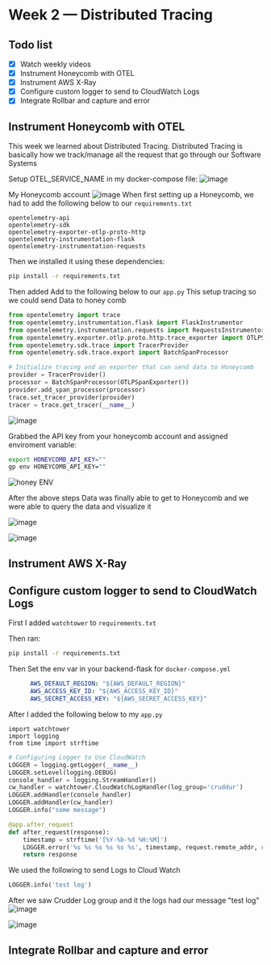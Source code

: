 # Week 2 — Distributed Tracing

## Todo list
- [x] Watch weekly videos
- [x] Instrument Honeycomb with OTEL
- [x] Instrument AWS X-Ray
- [x] Configure custom logger to send to CloudWatch Logs
- [x] Integrate Rollbar and capture and error

## Instrument Honeycomb with OTEL
This week we learned about Distributed Tracing. Distributed Tracing is basically how we track/manage all the request that go through our Software Systems


Setup OTEL_SERVICE_NAME in my docker-compose file:
![image](https://user-images.githubusercontent.com/46639580/222627605-5147bcbc-c4b4-409c-b91c-51c1535668a4.png)

My Honeycomb account
![image](https://user-images.githubusercontent.com/46639580/222625715-44b3442a-cea9-417a-afc6-b2283e2fc853.png)
When first setting up a Honeycomb, we had to add the following below to our `requirements.txt`

```
opentelemetry-api 
opentelemetry-sdk 
opentelemetry-exporter-otlp-proto-http 
opentelemetry-instrumentation-flask 
opentelemetry-instrumentation-requests
```
Then we installed it using these dependencies:

```sh
pip install -r requirements.txt
```

Then added Add to the following below to our `app.py` This setup tracing so we could send Data to honey comb

```py
from opentelemetry import trace
from opentelemetry.instrumentation.flask import FlaskInstrumentor
from opentelemetry.instrumentation.requests import RequestsInstrumentor
from opentelemetry.exporter.otlp.proto.http.trace_exporter import OTLPSpanExporter
from opentelemetry.sdk.trace import TracerProvider
from opentelemetry.sdk.trace.export import BatchSpanProcessor
```


```py
# Initialize tracing and an exporter that can send data to Honeycomb
provider = TracerProvider()
processor = BatchSpanProcessor(OTLPSpanExporter())
provider.add_span_processor(processor)
trace.set_tracer_provider(provider)
tracer = trace.get_tracer(__name__)
```

![image](https://user-images.githubusercontent.com/46639580/222627239-86c8a9be-9a0d-488f-a074-3a61a95043cf.png)

 Grabbed the API key from your honeycomb account and assigned enviroment variable:

```sh
export HONEYCOMB_API_KEY=""
gp env HONEYCOMB_API_KEY=""
```
![honey ENV](https://user-images.githubusercontent.com/46639580/222626817-30b8d8c1-c8e1-49ee-b718-1e0482d91da7.png)

After the above steps Data was finally able to get to Honeycomb and we were able to query the data and visualize it

![image](https://user-images.githubusercontent.com/46639580/222335529-a7936216-b90f-43a9-a576-858e2d216803.png)

![image](https://user-images.githubusercontent.com/46639580/222627474-ad0dd1e7-0f0e-406d-b86c-34f51b733133.png)

## Instrument AWS X-Ray

## Configure custom logger to send to CloudWatch Logs

First I added `watchtower` to `requirements.txt`


Then ran:

```sh
pip install -r requirements.txt
```

Then Set the env var in your backend-flask for `docker-compose.yml`

```yml
      AWS_DEFAULT_REGION: "${AWS_DEFAULT_REGION}"
      AWS_ACCESS_KEY_ID: "${AWS_ACCESS_KEY_ID}"
      AWS_SECRET_ACCESS_KEY: "${AWS_SECRET_ACCESS_KEY}"
```

After I added the following below to my `app.py`

```
import watchtower
import logging
from time import strftime
```

```py
# Configuring Logger to Use CloudWatch
LOGGER = logging.getLogger(__name__)
LOGGER.setLevel(logging.DEBUG)
console_handler = logging.StreamHandler()
cw_handler = watchtower.CloudWatchLogHandler(log_group='cruddur')
LOGGER.addHandler(console_handler)
LOGGER.addHandler(cw_handler)
LOGGER.info("some message")
```

```py
@app.after_request
def after_request(response):
    timestamp = strftime('[%Y-%b-%d %H:%M]')
    LOGGER.error('%s %s %s %s %s %s', timestamp, request.remote_addr, request.method, request.scheme, request.full_path, response.status)
    return response
```
We used the following to send Logs to Cloud Watch
```py
LOGGER.info('test log')
```

After we saw Crudder Log group and it the logs had our message "test log"
![image](https://user-images.githubusercontent.com/46639580/222639558-b15640ba-1214-4417-9d6c-a4323f95f84f.png)

![image](https://user-images.githubusercontent.com/46639580/222639839-a1f487a1-504d-41ea-b5b7-d7f8516a5237.png)

## Integrate Rollbar and capture and error

